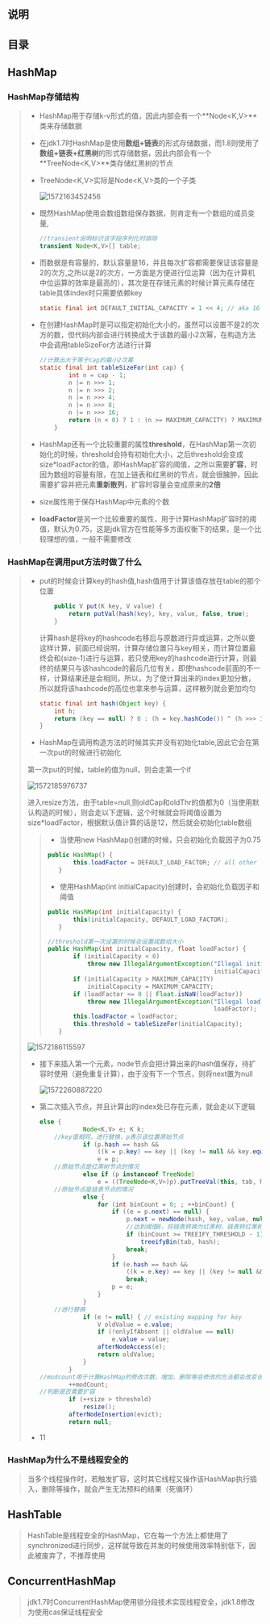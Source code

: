 ## 说明

## 目录

## HashMap

### HashMap存储结构

> - HashMap用于存储k-v形式的值，因此内部会有一个**Node<K,V>**类来存储数据
>
> - 在jdk1.7时HashMap是使用**数组+链表**的形式存储数据，而1.8则使用了**数组+链表+红黑树**的形式存储数据，因此内部会有一个**TreeNode<K,V>**类存储红黑树的节点
>
> - TreeNode<K,V>实际是Node<K,V>类的一个子类
>
>   ![1572163452456](images/1572163452456.png)
>
> - 既然HashMap使用会数组数组保存数据，则肯定有一个数组的成员变量,
>
>   ```java
>   //transient说明标识该字段序列化时排除
>   transient Node<K,V>[] table;
>   ```
>
> - 而数据是有容量的，默认容量是16，并且每次扩容都需要保证该容量是2的次方,之所以是2的次方，一方面是方便进行位运算（因为在计算机中位运算的效率是最高的），其次是在存储元素的时候计算元素存储在table具体index时只需要依赖key
>
>   ```java
>   static final int DEFAULT_INITIAL_CAPACITY = 1 << 4; // aka 16
>   ```
>
> - 在创建HashMap时是可以指定初始化大小的，虽然可以设置不是2的次方的数，但代码内部会进行转换成大于该数的最小2次幂，在构造方法中会调用tableSizeFor方法进行计算
>
>   ```java
>   //计算出大于等于cap的最小2次幂
>   static final int tableSizeFor(int cap) {
>           int n = cap - 1;
>           n |= n >>> 1;
>           n |= n >>> 2;
>           n |= n >>> 4;
>           n |= n >>> 8;
>           n |= n >>> 16;
>           return (n < 0) ? 1 : (n >= MAXIMUM_CAPACITY) ? MAXIMUM_CAPACITY : n + 1;
>       }
>   ```
>
> - HashMap还有一个比较重要的属性**threshold**，在HashMap第一次初始化的时候，threshold会持有初始化大小，之后threshold会变成size*loadFactor的值，即HashMap扩容的阈值，之所以需要**扩容**，时因为数组的容量有限，在加上链表和红黑树的节点，就会很臃肿，因此需要扩容并把元素**重新散列**，扩容时容量会变成原来的**2倍**
>
> - size属性用于保存HashMap中元素的个数
>
> - **loadFactor**是另一个比较重要的属性，用于计算HashMap扩容时的阈值，默认为0.75，这是jdk官方在性能等多方面权衡下的结果，是一个比较理想的值，一般不需要修改

### HashMap在调用put方法时做了什么

> - put的时候会计算key的hash值,hash值用于计算该值存放在table的那个位置
>
>   ```java
>       public V put(K key, V value) {
>           return putVal(hash(key), key, value, false, true);
>       }
>   ```
>
>   计算hash是将key的hashcode右移后与原数进行异或运算，之所以要这样计算，前面已经说明，计算存储位置只与key相关，而计算位置最终会和(size-1)进行与运算，若只使用key的hashcode进行计算，则最终的结果只与该hashcode的最后几位有关，即使hashcode前面的不一样，计算结果还是会相同，所以，为了使计算出来的index更加分散，所以就将该hashcode的高位也拿来参与运算，这样散列就会更加均匀
>
>   ```java
>   static final int hash(Object key) {
>       int h;
>       return (key == null) ? 0 : (h = key.hashCode()) ^ (h >>> 16);
>   }
>   ```
>
> - HashMap在调用构造方法的时候其实并没有初始化table,因此它会在第一次put的时候进行初始化
>
> 第一次put的时候，table的值为null，则会走第一个if
>
> ![1572185976737](images/1572185976737.png)
>
> 进入resize方法，由于table=null,则oldCap和oldThr的值都为0（当使用默认构造的时候），则会走以下逻辑，这个时候就会将阈值设置为size*loadFactor，根据默认值计算的话是12，然后就会初始化table数组
>
>   > - 当使用new HashMap()创建的时候，只会初始化负载因子为0.75
>   >
>   > ```java
>   > public HashMap() {
>   >        this.loadFactor = DEFAULT_LOAD_FACTOR; // all other fields defaulted
>   >    }
>   > ```
>   >
>   > - 使用HashMap(int initialCapacity)创建时，会初始化负载因子和阈值
>   >
>   > ```java
>   > public HashMap(int initialCapacity) {
>   >        this(initialCapacity, DEFAULT_LOAD_FACTOR);
>   >    }
>   > 
>   > //threshold第一次设置的时候会设置成数组大小
>   > public HashMap(int initialCapacity, float loadFactor) {
>   >        if (initialCapacity < 0)
>   >            throw new IllegalArgumentException("Illegal initial capacity: " +
>   >                                               initialCapacity);
>   >        if (initialCapacity > MAXIMUM_CAPACITY)
>   >            initialCapacity = MAXIMUM_CAPACITY;
>   >        if (loadFactor <= 0 || Float.isNaN(loadFactor))
>   >            throw new IllegalArgumentException("Illegal load factor: " +
>   >                                               loadFactor);
>   >        this.loadFactor = loadFactor;
>   >        this.threshold = tableSizeFor(initialCapacity);
>   >    }
>   > ```
>   >
>
> ![1572186115597](images/1572186115597.png)
>
> - 接下来插入第一个元素，node节点会把计算出来的hash值保存，待扩容时使用（避免重复计算），由于没有下一个节点，则将next置为null
>
>   ![1572260887220](images/1572260887220.png)
>
> - 第二次插入节点，并且计算出的index处已存在元素，就会走以下逻辑
>
>   ```java
>   else {
>               Node<K,V> e; K k;
>       //key值相同，进行替换，p表示该位置原始节点
>               if (p.hash == hash &&
>                   ((k = p.key) == key || (key != null && key.equals(k))))
>                   e = p;
>       //原始节点是红黑树节点的情况
>               else if (p instanceof TreeNode)
>                   e = ((TreeNode<K,V>)p).putTreeVal(this, tab, hash, key, value);
>       //原始节点是链表节点的情况
>               else {
>                   for (int binCount = 0; ; ++binCount) {
>                       if ((e = p.next) == null) {
>                           p.next = newNode(hash, key, value, null);
>                           //达到阈值8，将链表转换为红黑树，链表转红黑树逻辑较为复杂，主要是红黑树比较难以理解
>                           if (binCount >= TREEIFY_THRESHOLD - 1) // -1 for 1st
>                               treeifyBin(tab, hash);
>                           break;
>                       }
>                       if (e.hash == hash &&
>                           ((k = e.key) == key || (key != null && key.equals(k))))
>                           break;
>                       p = e;
>                   }
>               }
>       //进行替换
>               if (e != null) { // existing mapping for key
>                   V oldValue = e.value;
>                   if (!onlyIfAbsent || oldValue == null)
>                       e.value = value;
>                   afterNodeAccess(e);
>                   return oldValue;
>               }
>           }
>   //modcount用于计算HashMap的修改次数，增加、删除等会修改的方法都会改变该值
>           ++modCount;
>   //判断是否需要扩容
>           if (++size > threshold)
>               resize();
>           afterNodeInsertion(evict);
>           return null;
>   ```
>
> - 11

### HashMap为什么不是线程安全的

> 当多个线程操作时，若触发扩容，这时其它线程又操作该HashMap执行插入，删除等操作，就会产生无法预料的结果（死循环）

## HashTable

> HashTable是线程安全的HashMap，它在每一个方法上都使用了synchronized进行同步，这样就导致在并发的时候使用效率特别低下，因此被废弃了，不推荐使用

## ConcurrentHashMap

> jdk1.7时ConcurrentHashMap使用锁分段技术实现线程安全，jdk1.8修改为使用cas保证线程安全